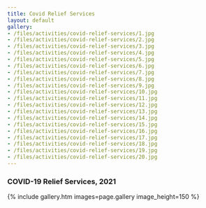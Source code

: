 ```yaml
---
title: Covid Relief Services
layout: default
gallery:
- /files/activities/covid-relief-services/1.jpg
- /files/activities/covid-relief-services/2.jpg
- /files/activities/covid-relief-services/3.jpg
- /files/activities/covid-relief-services/4.jpg
- /files/activities/covid-relief-services/5.jpg
- /files/activities/covid-relief-services/6.jpg
- /files/activities/covid-relief-services/7.jpg
- /files/activities/covid-relief-services/8.jpg
- /files/activities/covid-relief-services/9.jpg
- /files/activities/covid-relief-services/10.jpg
- /files/activities/covid-relief-services/11.jpg
- /files/activities/covid-relief-services/12.jpg
- /files/activities/covid-relief-services/13.jpg
- /files/activities/covid-relief-services/14.jpg
- /files/activities/covid-relief-services/15.jpg
- /files/activities/covid-relief-services/16.jpg
- /files/activities/covid-relief-services/17.jpg
- /files/activities/covid-relief-services/18.jpg
- /files/activities/covid-relief-services/19.jpg
- /files/activities/covid-relief-services/20.jpg
---
```


### COVID-19 Relief Services, 2021
{% include gallery.htm images=page.gallery image_height=150 %}